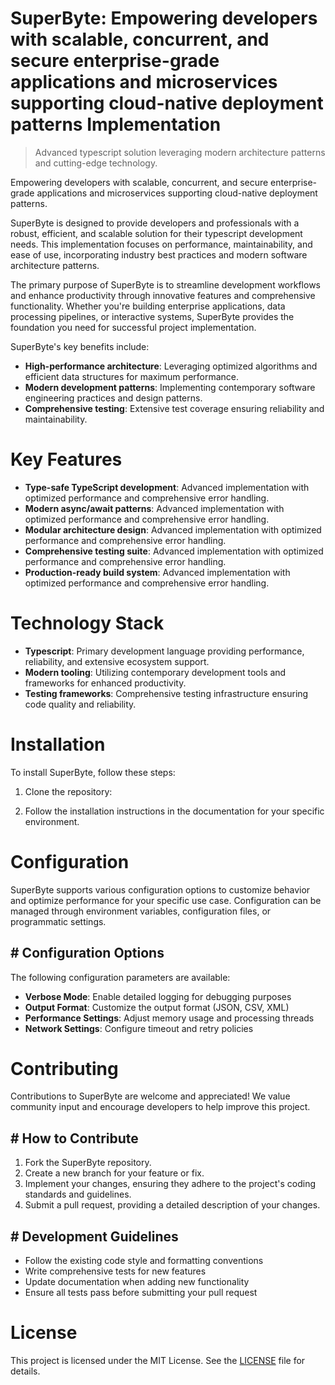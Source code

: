 <!-- fallback_SuperByte_20250802084235_22622 -->

# SuperByte: Empowering developers with scalable, concurrent, and secure enterprise-grade applications and microservices supporting cloud-native deployment patterns Implementation
> Advanced typescript solution leveraging modern architecture patterns and cutting-edge technology.

Empowering developers with scalable, concurrent, and secure enterprise-grade applications and microservices supporting cloud-native deployment patterns.

SuperByte is designed to provide developers and professionals with a robust, efficient, and scalable solution for their typescript development needs. This implementation focuses on performance, maintainability, and ease of use, incorporating industry best practices and modern software architecture patterns.

The primary purpose of SuperByte is to streamline development workflows and enhance productivity through innovative features and comprehensive functionality. Whether you're building enterprise applications, data processing pipelines, or interactive systems, SuperByte provides the foundation you need for successful project implementation.

SuperByte's key benefits include:

* **High-performance architecture**: Leveraging optimized algorithms and efficient data structures for maximum performance.
* **Modern development patterns**: Implementing contemporary software engineering practices and design patterns.
* **Comprehensive testing**: Extensive test coverage ensuring reliability and maintainability.

# Key Features

* **Type-safe TypeScript development**: Advanced implementation with optimized performance and comprehensive error handling.
* **Modern async/await patterns**: Advanced implementation with optimized performance and comprehensive error handling.
* **Modular architecture design**: Advanced implementation with optimized performance and comprehensive error handling.
* **Comprehensive testing suite**: Advanced implementation with optimized performance and comprehensive error handling.
* **Production-ready build system**: Advanced implementation with optimized performance and comprehensive error handling.

# Technology Stack

* **Typescript**: Primary development language providing performance, reliability, and extensive ecosystem support.
* **Modern tooling**: Utilizing contemporary development tools and frameworks for enhanced productivity.
* **Testing frameworks**: Comprehensive testing infrastructure ensuring code quality and reliability.

# Installation

To install SuperByte, follow these steps:

1. Clone the repository:


2. Follow the installation instructions in the documentation for your specific environment.

# Configuration

SuperByte supports various configuration options to customize behavior and optimize performance for your specific use case. Configuration can be managed through environment variables, configuration files, or programmatic settings.

## # Configuration Options

The following configuration parameters are available:

* **Verbose Mode**: Enable detailed logging for debugging purposes
* **Output Format**: Customize the output format (JSON, CSV, XML)
* **Performance Settings**: Adjust memory usage and processing threads
* **Network Settings**: Configure timeout and retry policies

# Contributing

Contributions to SuperByte are welcome and appreciated! We value community input and encourage developers to help improve this project.

## # How to Contribute

1. Fork the SuperByte repository.
2. Create a new branch for your feature or fix.
3. Implement your changes, ensuring they adhere to the project's coding standards and guidelines.
4. Submit a pull request, providing a detailed description of your changes.

## # Development Guidelines

* Follow the existing code style and formatting conventions
* Write comprehensive tests for new features
* Update documentation when adding new functionality
* Ensure all tests pass before submitting your pull request

# License

This project is licensed under the MIT License. See the [LICENSE](https://github.com/Muramatsuu/SuperByte/blob/main/LICENSE) file for details.
